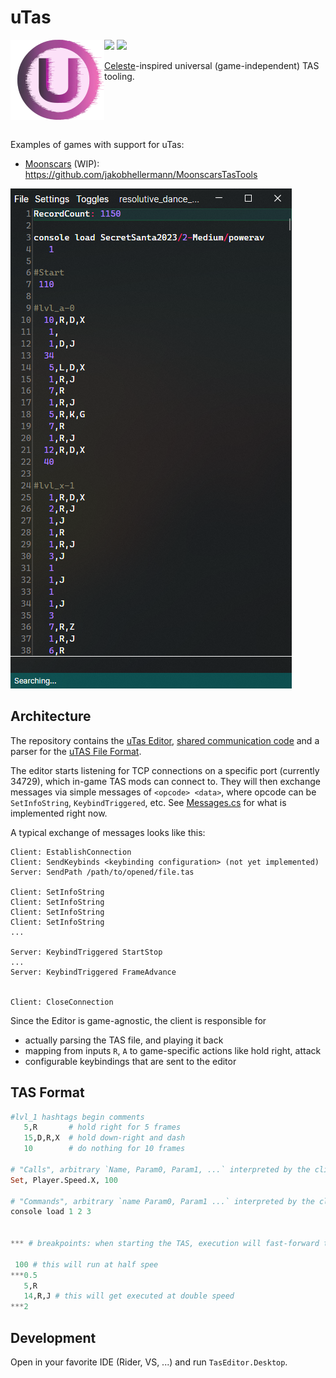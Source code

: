 # uTas

<img src="./docs/logo/logo_wind.png" align="left" height="128px" alt="logo image, the letter U inside a purple gradient circle">

<a href="https://www.nuget.org/packages/uTas.TasFormat/" alt="Contributors"><img src="https://img.shields.io/nuget/v/uTas.TasFormat?label=uTas.TasFormat&color=green"/></a>
<a href="https://www.nuget.org/packages/uTas.Communication/" alt="Contributors"><img src="https://img.shields.io/nuget/v/uTas.Communication?label=uTas.Communication&color=green"/></a>

[Celeste](https://github.com/EverestAPI/CelesteTAS-EverestInterop)-inspired universal (game-independent) TAS tooling.

<br clear="left" />
<br />

Examples of games with support for uTas:

- [Moonscars](https://store.steampowered.com/app/1374970/Moonscars/)
  (WIP): https://github.com/jakobhellermann/MoonscarsTasTools

![picture of the uTas editor](./docs/editor.png)

## Architecture

The repository contains the [uTas Editor](./TasEditor), [shared communication code](./Communication) and a parser for
the [uTAS File Format](./TasEditor).

The editor starts listening for TCP connections on a specific port (currently 34729), which in-game TAS mods can connect
to.
They will then exchange messages via simple messages of `<opcode> <data>`, where opcode can
be `SetInfoString`, `KeybindTriggered`, etc.
See [Messages.cs](./Communication/Messages.cs) for what is implemented right now.

A typical exchange of messages looks like this:

```
Client: EstablishConnection
Client: SendKeybinds <keybinding configuration> (not yet implemented)
Server: SendPath /path/to/opened/file.tas

Client: SetInfoString
Client: SetInfoString
Client: SetInfoString
Client: SetInfoString
...

Server: KeybindTriggered StartStop
...
Server: KeybindTriggered FrameAdvance


Client: CloseConnection
```

Since the Editor is game-agnostic, the client is responsible for

- actually parsing the TAS file, and playing it back
- mapping from inputs `R`, `A` to game-specific actions like hold right, attack
- configurable keybindings that are sent to the editor

## TAS Format

```jl
#lvl_1 hashtags begin comments
   5,R       # hold right for 5 frames
   15,D,R,X  # hold down-right and dash
   10        # do nothing for 10 frames

# "Calls", arbitrary `Name, Param0, Param1, ...` interpreted by the client
Set, Player.Speed.X, 100

# "Commands", arbitrary `name Param0, Param1 ...` interpreted by the client
console load 1 2 3


*** # breakpoints: when starting the TAS, execution will fast-forward to the latest breakpoint and stop

 100 # this will run at half spee
***0.5
   5,R
   14,R,J # this will get executed at double speed
***2 
```

## Development

Open in your favorite IDE (Rider, VS, ...) and run `TasEditor.Desktop`.
